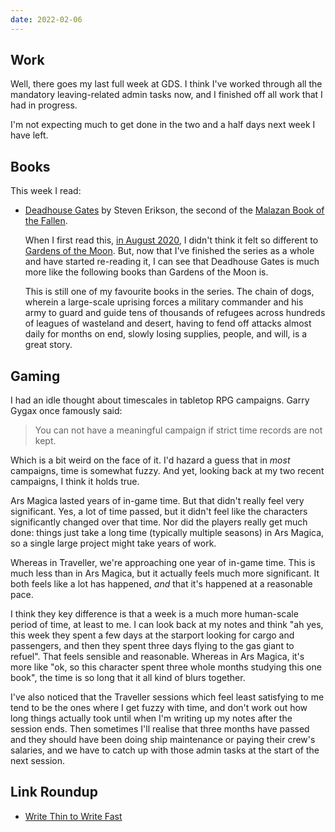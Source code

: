 ```yaml
---
date: 2022-02-06
---
```


## Work

Well, there goes my last full week at GDS.  I think I've worked
through all the mandatory leaving-related admin tasks now, and I
finished off all work that I had in progress.

I'm not expecting much to get done in the two and a half days next
week I have left.


## Books

This week I read:

- [Deadhouse Gates][] by Steven Erikson, the second of the [Malazan Book of the Fallen][].

  When I first read this, [in August 2020][], I didn't think it felt
  so different to [Gardens of the Moon][].  But, now that I've
  finished the series as a whole and have started re-reading it, I can
  see that Deadhouse Gates is much more like the following books than
  Gardens of the Moon is.

  This is still one of my favourite books in the series.  The chain of
  dogs, wherein a large-scale uprising forces a military commander and
  his army to guard and guide tens of thousands of refugees across
  hundreds of leagues of wasteland and desert, having to fend off
  attacks almost daily for months on end, slowly losing supplies,
  people, and will, is a great story.

[Deadhouse Gates]: https://malazan.fandom.com/wiki/Deadhouse_Gates
[Malazan Book of the Fallen]: https://en.wikipedia.org/wiki/Malazan_Book_of_the_Fallen
[in August 2020]: notes/098.html
[Gardens of the Moon]: https://malazan.fandom.com/wiki/Gardens_of_the_Moon


## Gaming

I had an idle thought about timescales in tabletop RPG campaigns.
Garry Gygax once famously said:

> You can not have a meaningful campaign if strict time records are
> not kept.

Which is a bit weird on the face of it.  I'd hazard a guess that in
*most* campaigns, time is somewhat fuzzy.  And yet, looking back at my
two recent campaigns, I think it holds true.

Ars Magica lasted years of in-game time.  But that didn't really feel
very significant.  Yes, a lot of time passed, but it didn't feel like
the characters significantly changed over that time.  Nor did the
players really get much done: things just take a long time (typically
multiple seasons) in Ars Magica, so a single large project might take
years of work.

Whereas in Traveller, we're approaching one year of in-game time.
This is much less than in Ars Magica, but it actually feels much more
significant.  It both feels like a lot has happened, *and* that it's
happened at a reasonable pace.

I think they key difference is that a week is a much more human-scale
period of time, at least to me.  I can look back at my notes and think
"ah yes, this week they spent a few days at the starport looking for
cargo and passengers, and then they spent three days flying to the gas
giant to refuel".  That feels sensible and reasonable.  Whereas in Ars
Magica, it's more like "ok, so this character spent three whole months
studying this one book", the time is so long that it all kind of blurs
together.

I've also noticed that the Traveller sessions which feel least
satisfying to me tend to be the ones where I get fuzzy with time, and
don't work out how long things actually took until when I'm writing up
my notes after the session ends.  Then sometimes I'll realise that
three months have passed and they should have been doing ship
maintenance or paying their crew's salaries, and we have to catch up
with those admin tasks at the start of the next session.


## Link Roundup

- [Write Thin to Write Fast](https://breckyunits.com/write-thin-to-write-fast.html)
